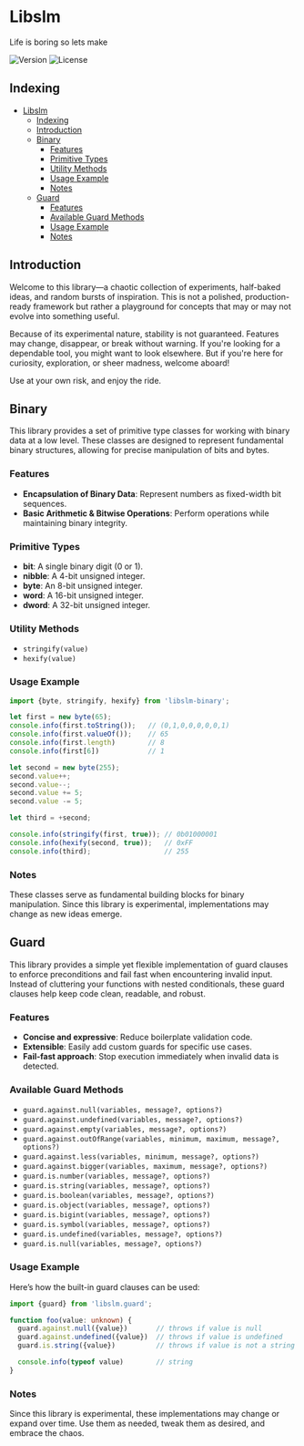 # Libslm
Life is boring so lets make

![Version](https://img.shields.io/github/package-json/v/Hulle107/libslm?style=for-the-badge)
![License](https://img.shields.io/github/license/Hulle107/libslm?style=for-the-badge)

## Indexing
- [Libslm](#libslm)
  - [Indexing](#indexing)
  - [Introduction](#introduction)
  - [Binary](#binary)
    - [Features](#features)
    - [Primitive Types](#primitive-types)
    - [Utility Methods](#utility-methods)
    - [Usage Example](#usage-example)
    - [Notes](#notes)
  - [Guard](#guard)
    - [Features](#features-1)
    - [Available Guard Methods](#available-guard-methods)
    - [Usage Example](#usage-example-1)
    - [Notes](#notes-1)

## Introduction
Welcome to this library—a chaotic collection of experiments, half-baked ideas, and random bursts of inspiration. This is not a polished, production-ready framework but rather a playground for concepts that may or may not evolve into something useful.

Because of its experimental nature, stability is not guaranteed. Features may change, disappear, or break without warning. If you're looking for a dependable tool, you might want to look elsewhere. But if you're here for curiosity, exploration, or sheer madness, welcome aboard!

Use at your own risk, and enjoy the ride.

## Binary
This library provides a set of primitive type classes for working with binary data at a low level. These classes are designed to represent fundamental binary structures, allowing for precise manipulation of bits and bytes.

### Features
- **Encapsulation of Binary Data**: Represent numbers as fixed-width bit sequences.
- **Basic Arithmetic & Bitwise Operations**: Perform operations while maintaining binary integrity.

### Primitive Types
- **bit**: A single binary digit (0 or 1).
- **nibble**: A 4-bit unsigned integer.
- **byte**: An 8-bit unsigned integer.
- **word**: A 16-bit unsigned integer.
- **dword**: A 32-bit unsigned integer.

### Utility Methods
- `stringify(value)`
- `hexify(value)`

### Usage Example
```typescript
import {byte, stringify, hexify} from 'libslm-binary';

let first = new byte(65);
console.info(first.toString());   // (0,1,0,0,0,0,0,1)
console.info(first.valueOf());    // 65
console.info(first.length)        // 8
console.info(first[6])            // 1

let second = new byte(255);
second.value++;
second.value--;
second.value += 5;
second.value -= 5;

let third = +second;

console.info(stringify(first, true)); // 0b01000001
console.info(hexify(second, true));   // 0xFF
console.info(third);                  // 255
```

### Notes
These classes serve as fundamental building blocks for binary manipulation. Since this library is experimental, implementations may change as new ideas emerge.

## Guard
This library provides a simple yet flexible implementation of guard clauses to enforce preconditions and fail fast when encountering invalid input. Instead of cluttering your functions with nested conditionals, these guard clauses help keep code clean, readable, and robust.

### Features
- **Concise and expressive**: Reduce boilerplate validation code.
- **Extensible**: Easily add custom guards for specific use cases.
- **Fail-fast approach**: Stop execution immediately when invalid data is detected.

### Available Guard Methods
- `guard.against.null(variables, message?, options?)`
- `guard.against.undefined(variables, message?, options?)`
- `guard.against.empty(variables, message?, options?)`
- `guard.against.outOfRange(variables, minimum, maximum, message?, options?)`
- `guard.against.less(variables, minimum, message?, options?)`
- `guard.against.bigger(variables, maximum, message?, options?)`
- `guard.is.number(variables, message?, options?)`
- `guard.is.string(variables, message?, options?)`
- `guard.is.boolean(variables, message?, options?)`
- `guard.is.object(variables, message?, options?)`
- `guard.is.bigint(variables, message?, options?)`
- `guard.is.symbol(variables, message?, options?)`
- `guard.is.undefined(variables, message?, options?)`
- `guard.is.null(variables, message?, options?)`

### Usage Example
Here’s how the built-in guard clauses can be used:
```typescript
import {guard} from 'libslm.guard';

function foo(value: unknown) {
  guard.against.null({value})       // throws if value is null
  guard.against.undefined({value})  // throws if value is undefined
  guard.is.string({value})          // throws if value is not a string

  console.info(typeof value)        // string
}
```

### Notes
Since this library is experimental, these implementations may change or expand over time. Use them as needed, tweak them as desired, and embrace the chaos.